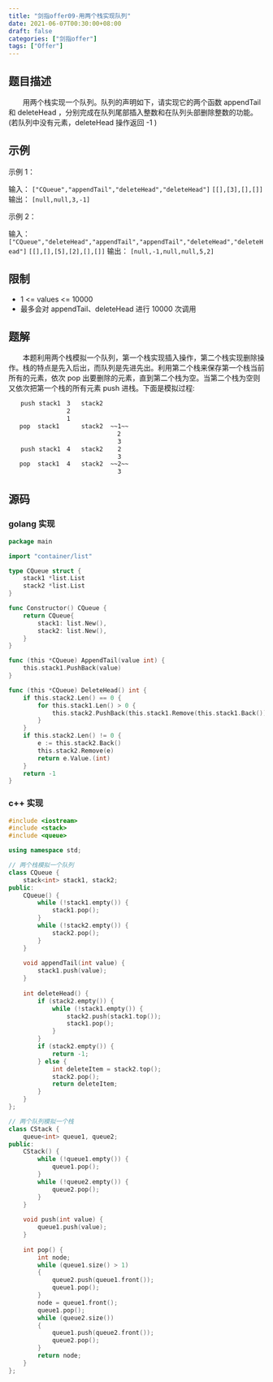 ```yaml
---
title: "剑指offer09-用两个栈实现队列"
date: 2021-06-07T00:30:00+08:00
draft: false
categories: ["剑指offer"]
tags: ["Offer"]
---
```


## 题目描述

　　用两个栈实现一个队列。队列的声明如下，请实现它的两个函数 appendTail 和 deleteHead ，分别完成在队列尾部插入整数和在队列头部删除整数的功能。(若队列中没有元素，deleteHead 操作返回 -1 )

## 示例

示例 1：

输入：
`["CQueue","appendTail","deleteHead","deleteHead"]`
`[[],[3],[],[]]`
输出：
`[null,null,3,-1]`

示例 2：

输入：
`["CQueue","deleteHead","appendTail","appendTail","deleteHead","deleteHead"]`
`[[],[],[5],[2],[],[]]`
输出：
`[null,-1,null,null,5,2]`

## 限制

- 1 <= values <= 10000
- 最多会对 appendTail、deleteHead 进行 10000 次调用

## 题解

　　本题利用两个栈模拟一个队列，第一个栈实现插入操作，第二个栈实现删除操作。栈的特点是先入后出，而队列是先进先出。利用第二个栈来保存第一个栈当前所有的元素，依次 pop 出要删除的元素，直到第二个栈为空。当第二个栈为空则又依次把第一个栈的所有元素 push 进栈。下面是模拟过程:

```html
　　push stack1　3   stack2
                2
                1
   pop  stack1      stack2  ~~1~~
　　　　　　　　　　　　　　　　　　2
                              3
　　push stack1　4   stack2    2
                              3
   pop  stack1  4   stack2  ~~2~~
                              3
```

## 源码

### golang 实现

```go
package main

import "container/list"

type CQueue struct {
	stack1 *list.List
	stack2 *list.List
}

func Constructor() CQueue {
	return CQueue{
		stack1: list.New(),
		stack2: list.New(),
	}
}

func (this *CQueue) AppendTail(value int) {
	this.stack1.PushBack(value)
}

func (this *CQueue) DeleteHead() int {
	if this.stack2.Len() == 0 {
		for this.stack1.Len() > 0 {
			this.stack2.PushBack(this.stack1.Remove(this.stack1.Back()))
		}
	}
	if this.stack2.Len() != 0 {
		e := this.stack2.Back()
		this.stack2.Remove(e)
		return e.Value.(int)
	}
	return -1
}
```

### c++ 实现

```c++
#include <iostream>
#include <stack>
#include <queue>

using namespace std;

// 两个栈模拟一个队列
class CQueue {
    stack<int> stack1, stack2;
public:
    CQueue() {
        while (!stack1.empty()) {
            stack1.pop();
        }
        while (!stack2.empty()) {
            stack2.pop();
        }
    }
    
    void appendTail(int value) {
        stack1.push(value);
    }
    
    int deleteHead() {
        if (stack2.empty()) {
            while (!stack1.empty()) {
                stack2.push(stack1.top());
                stack1.pop();
            }
        } 
        if (stack2.empty()) {
            return -1;
        } else {
            int deleteItem = stack2.top();
            stack2.pop();
            return deleteItem;
        }
    }
};

// 两个队列模拟一个栈
class CStack {
    queue<int> queue1, queue2;
public:
    CStack() {
        while (!queue1.empty()) {
            queue1.pop();
        }
        while (!queue2.empty()) {
            queue2.pop();
        }
    }
    
    void push(int value) {
        queue1.push(value);
    }
    
    int pop() {
        int node;
        while (queue1.size() > 1)
        {
            queue2.push(queue1.front());
            queue1.pop();
        }
        node = queue1.front();
        queue1.pop();
        while (queue2.size())
        {
            queue1.push(queue2.front());
            queue2.pop();
        }
        return node;
    }
};
```
